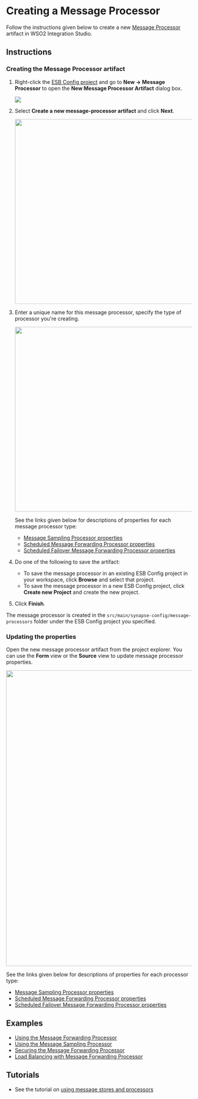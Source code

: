 # Creating a Message Processor

Follow the instructions given below to create a new [Message Processor](../../../references/synapse-properties/about-message-stores-processors) artifact in WSO2 Integration Studio.

## Instructions

### Creating the Message Processor artifact

1.  Right-click the [ESB Config project](../../creating-projects/#esb-config-project) and go to **New → Message Processor** to open the **New Message Processor Artifact** dialog box.

	<img src="../../../assets/img/create_artifacts/new_message_processor/select-message-processor.png">

2.  Select **Create a new message-processor artifact** and click **Next**.

	<img src="../../../assets/img/create_artifacts/new_message_processor/new-message-processor-wizard-1.png" width="500">

3.  Enter a unique name for this message processor, specify the type of processor you're creating.

	<img src="../../../assets/img/create_artifacts/new_message_processor/new-message-processor-wizard-2.png" width="500">

	See the links given below for descriptions of properties for each message processor type:

	-	[Message Sampling Processor properties](../../../references/synapse-properties/message-processors/msg-sampling-processor-properties)
	-	[Scheduled Message Forwarding Processor properties](../../../references/synapse-properties/message-processors/msg-sched-forwarding-processor-properties)
	-	[Scheduled Failover Message Forwarding Processor properties](../../../references/synapse-properties/message-processors/msg-sched-failover-forwarding-processor-properties)

4.  Do one of the following to save the artifact:

  	-   To save the message processor in an existing ESB Config project in your workspace, click **Browse** and select that project.
  	-   To save the message processor in a new ESB Config project, click **Create new Project** and create the new project.

5.  Click **Finish**. 

The message processor is created in the `src/main/synapse-config/message-processors` folder under the ESB Config project you specified.

### Updating the properties

Open the new message processor artifact from the project explorer. You can use the **Form** view or the **Source** view to update message processor properties.

<img src="../../../assets/img/create_artifacts/new_message_processor/message-processor-form-view.png" width="800">

See the links given below for descriptions of properties for each processor type:

-	[Message Sampling Processor properties](../../../references/synapse-properties/message-processors/msg-sampling-processor-properties)
-	[Scheduled Message Forwarding Processor properties](../../../references/synapse-properties/message-processors/msg-sched-forwarding-processor-properties)
-	[Scheduled Failover Message Forwarding Processor properties](../../../references/synapse-properties/message-processors/msg-sched-failover-forwarding-processor-properties)

## Examples

<ul>
	<li>
		<a href="../../../../use-cases/examples/message_store_processor_examples/using-message-forwarding-processor">Using the Message Forwarding Processor</a>
	</li>
	<li>
		<a href="../../../../use-cases/examples/message_store_processor_examples/using-message-sampling-processor">Using the Message Sampling Processor</a>
	</li>
	<li>
		<a href="../../../../use-cases/examples/message_store_processor_examples/securing-message-processor">Securing the Message Forwarding Processor</a>
	</li>
	<li>
		<a href="../../../../use-cases/examples/message_store_processor_examples/loadbalancing-with-message-processor">Load Balancing with Message Forwarding Processor</a>
	</li>
</ul>

## Tutorials

-	See the tutorial on [using message stores and processors](../../../../use-cases/tutorials/storing-and-forwarding-messages)

